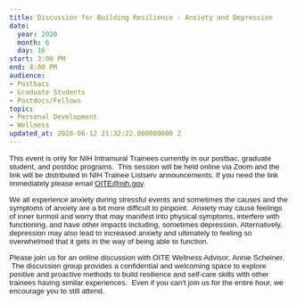 ```yaml
---
title: Discussion for Building Resilience - Anxiety and Depression
date:
  year: 2020
  month: 6
  day: 16
start: 3:00 PM
end: 4:00 PM
audience:
- Postbacs
- Graduate Students
- Postdocs/Fellows
topic:
- Personal Development
- Wellness
updated_at: 2020-06-12 21:32:22.000000000 Z
---
```

<span style="font-family: arial, helvetica, sans-serif; font-size:
10pt;">This event is only for NIH Intramural Trainees currently in our
postbac, graduate student, and postdoc programs.  This session will be
held online via Zoom and the link will be distributed in NIH Trainee
Listserv announcements. If you need the link immediately please email
OITE@nih.gov. </span>

<span style="font-family: arial, helvetica, sans-serif; font-size:
10pt;">We all experience anxiety during stressful events and sometimes
the causes and the symptoms of anxiety are a bit more difficult to
pinpoint.  Anxiety may cause feelings of inner turmoil and worry that
may manifest into physical symptoms, interfere with functioning, and
have other impacts including, sometimes depression. Alternatively,
depression may also lead to increased anxiety and ultimately to feeling
so overwhelmed that it gets in the way of being able to
function. </span>

<span style="font-family: arial, helvetica, sans-serif; font-size:
10pt;">Please join us for an online discussion with OITE Wellness
Advisor, Annie Scheiner.  The discussion group provides a confidential
and welcoming space to explore positive and proactive methods to build
resilience and self-care skills with other trainees having similar
experiences.  Even if you can\'t join us for the entire hour, we
encourage you to still attend.  </span>

 

 
